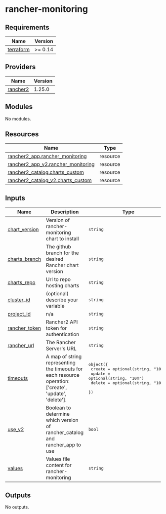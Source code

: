 # rancher-monitoring

<!-- BEGINNING OF PRE-COMMIT-TERRAFORM DOCS HOOK -->
## Requirements

| Name | Version |
|------|---------|
| <a name="requirement_terraform"></a> [terraform](#requirement\_terraform) | >= 0.14 |

## Providers

| Name | Version |
|------|---------|
| <a name="provider_rancher2"></a> [rancher2](#provider\_rancher2) | 1.25.0 |

## Modules

No modules.

## Resources

| Name | Type |
|------|------|
| [rancher2_app.rancher_monitoring](https://registry.terraform.io/providers/rancher/rancher2/latest/docs/resources/app) | resource |
| [rancher2_app_v2.rancher_monitoring](https://registry.terraform.io/providers/rancher/rancher2/latest/docs/resources/app_v2) | resource |
| [rancher2_catalog.charts_custom](https://registry.terraform.io/providers/rancher/rancher2/latest/docs/resources/catalog) | resource |
| [rancher2_catalog_v2.charts_custom](https://registry.terraform.io/providers/rancher/rancher2/latest/docs/resources/catalog_v2) | resource |

## Inputs

| Name | Description | Type | Default | Required |
|------|-------------|------|---------|:--------:|
| <a name="input_chart_version"></a> [chart\_version](#input\_chart\_version) | Version of rancher-monitoring chart to install | `string` | `null` | no |
| <a name="input_charts_branch"></a> [charts\_branch](#input\_charts\_branch) | The github branch for the desired Rancher chart version | `string` | `"release-v2.6"` | no |
| <a name="input_charts_repo"></a> [charts\_repo](#input\_charts\_repo) | Url to repo hosting charts | `string` | `"https://git.rancher.io/charts"` | no |
| <a name="input_cluster_id"></a> [cluster\_id](#input\_cluster\_id) | (optional) describe your variable | `string` | `"local"` | no |
| <a name="input_project_id"></a> [project\_id](#input\_project\_id) | n/a | `string` | n/a | yes |
| <a name="input_rancher_token"></a> [rancher\_token](#input\_rancher\_token) | Rancher2 API token for authentication | `string` | `null` | no |
| <a name="input_rancher_url"></a> [rancher\_url](#input\_rancher\_url) | The Rancher Server's URL | `string` | `null` | no |
| <a name="input_timeouts"></a> [timeouts](#input\_timeouts) | A map of string representing the timeouts for each resource operation: ['create', 'update', 'delete']. | <pre>object({<br>    create = optional(string, "10m")<br>    update = optional(string, "10m")<br>    delete = optional(string, "10m")<br>  })</pre> | `null` | no |
| <a name="input_use_v2"></a> [use\_v2](#input\_use\_v2) | Boolean to determine which version of rancher\_catalog and rancher\_app to use | `bool` | `true` | no |
| <a name="input_values"></a> [values](#input\_values) | Values file content for rancher-monitoring | `string` | `null` | no |

## Outputs

No outputs.
<!-- END OF PRE-COMMIT-TERRAFORM DOCS HOOK -->
